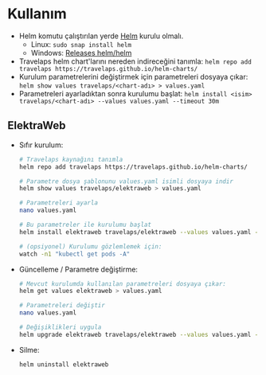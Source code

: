 # Kullanım

- Helm komutu çalıştırılan yerde [Helm](https://helm.sh) kurulu olmalı.
  - Linux: `sudo snap install helm`
  - Windows: [Releases helm/helm](https://github.com/helm/helm/releases/latest)
- Travelaps helm chart'larını nereden indireceğini tanımla:
  `helm repo add travelaps https://travelaps.github.io/helm-charts/`
- Kurulum parametrelerini değiştirmek için parametreleri dosyaya çıkar:
  `helm show values travelaps/<chart-adı> > values.yaml`
- Parametreleri ayarladıktan sonra kurulumu başlat:
  `helm install <isim> travelaps/<chart-adı> --values values.yaml --timeout 30m`
  
## ElektraWeb

- Sıfır kurulum:
    ```bash
    # Travelaps kaynağını tanımla
    helm repo add travelaps https://travelaps.github.io/helm-charts/

    # Parametre dosya şablonunu values.yaml isimli dosyaya indir
    helm show values travelaps/elektraweb > values.yaml

    # Parametreleri ayarla
    nano values.yaml

    # Bu parametreler ile kurulumu başlat
    helm install elektraweb travelaps/elektraweb --values values.yaml --timeout 30m

    # (opsiyonel) Kurulumu gözlemlemek için:
    watch -n1 "kubectl get pods -A"
    ```
- Güncelleme / Parametre değiştirme:
    ```bash
    # Mevcut kurulumda kullanılan parametreleri dosyaya çıkar:
    helm get values elektraweb > values.yaml

    # Parametreleri değiştir
    nano values.yaml

    # Değişiklikleri uygula
    helm upgrade elektraweb travelaps/elektraweb --values values.yaml --timeout 30m
    ```
- Silme:
    ```bash
    helm uninstall elektraweb
    ```
